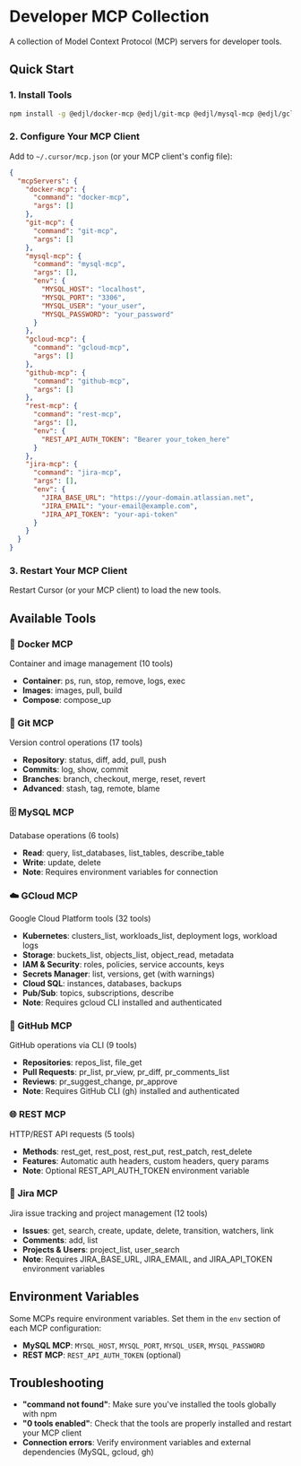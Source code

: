 # Developer MCP Collection

A collection of Model Context Protocol (MCP) servers for developer tools.

## Quick Start

### 1. Install Tools
```bash
npm install -g @edjl/docker-mcp @edjl/git-mcp @edjl/mysql-mcp @edjl/gcloud-mcp @edjl/github-mcp @edjl/rest-mcp @edjl/jira-mcp
```

### 2. Configure Your MCP Client
Add to `~/.cursor/mcp.json` (or your MCP client's config file):

```json
{
  "mcpServers": {
    "docker-mcp": {
      "command": "docker-mcp",
      "args": []
    },
    "git-mcp": {
      "command": "git-mcp",
      "args": []
    },
    "mysql-mcp": {
      "command": "mysql-mcp",
      "args": [],
      "env": {
        "MYSQL_HOST": "localhost",
        "MYSQL_PORT": "3306",
        "MYSQL_USER": "your_user",
        "MYSQL_PASSWORD": "your_password"
      }
    },
    "gcloud-mcp": {
      "command": "gcloud-mcp",
      "args": []
    },
    "github-mcp": {
      "command": "github-mcp",
      "args": []
    },
    "rest-mcp": {
      "command": "rest-mcp",
      "args": [],
      "env": {
        "REST_API_AUTH_TOKEN": "Bearer your_token_here"
      }
    },
    "jira-mcp": {
      "command": "jira-mcp",
      "args": [],
      "env": {
        "JIRA_BASE_URL": "https://your-domain.atlassian.net",
        "JIRA_EMAIL": "your-email@example.com",
        "JIRA_API_TOKEN": "your-api-token"
      }
    }
  }
}
```

### 3. Restart Your MCP Client
Restart Cursor (or your MCP client) to load the new tools.

## Available Tools

### 🐳 Docker MCP
Container and image management (10 tools)
- **Container**: ps, run, stop, remove, logs, exec
- **Images**: images, pull, build
- **Compose**: compose_up

### 🔧 Git MCP  
Version control operations (17 tools)
- **Repository**: status, diff, add, pull, push
- **Commits**: log, show, commit
- **Branches**: branch, checkout, merge, reset, revert
- **Advanced**: stash, tag, remote, blame

### 🗄️ MySQL MCP
Database operations (6 tools)
- **Read**: query, list_databases, list_tables, describe_table
- **Write**: update, delete
- **Note**: Requires environment variables for connection

### ☁️ GCloud MCP
Google Cloud Platform tools (32 tools)
- **Kubernetes**: clusters_list, workloads_list, deployment logs, workload logs
- **Storage**: buckets_list, objects_list, object_read, metadata
- **IAM & Security**: roles, policies, service accounts, keys
- **Secrets Manager**: list, versions, get (with warnings)
- **Cloud SQL**: instances, databases, backups
- **Pub/Sub**: topics, subscriptions, describe
- **Note**: Requires gcloud CLI installed and authenticated

### 🐙 GitHub MCP
GitHub operations via CLI (9 tools)
- **Repositories**: repos_list, file_get
- **Pull Requests**: pr_list, pr_view, pr_diff, pr_comments_list
- **Reviews**: pr_suggest_change, pr_approve
- **Note**: Requires GitHub CLI (gh) installed and authenticated

### 🌐 REST MCP
HTTP/REST API requests (5 tools)
- **Methods**: rest_get, rest_post, rest_put, rest_patch, rest_delete
- **Features**: Automatic auth headers, custom headers, query params
- **Note**: Optional REST_API_AUTH_TOKEN environment variable

### 🎫 Jira MCP
Jira issue tracking and project management (12 tools)
- **Issues**: get, search, create, update, delete, transition, watchers, link
- **Comments**: add, list
- **Projects & Users**: project_list, user_search
- **Note**: Requires JIRA_BASE_URL, JIRA_EMAIL, and JIRA_API_TOKEN environment variables

## Environment Variables

Some MCPs require environment variables. Set them in the `env` section of each MCP configuration:

- **MySQL MCP**: `MYSQL_HOST`, `MYSQL_PORT`, `MYSQL_USER`, `MYSQL_PASSWORD`
- **REST MCP**: `REST_API_AUTH_TOKEN` (optional)

## Troubleshooting

- **"command not found"**: Make sure you've installed the tools globally with npm
- **"0 tools enabled"**: Check that the tools are properly installed and restart your MCP client
- **Connection errors**: Verify environment variables and external dependencies (MySQL, gcloud, gh)